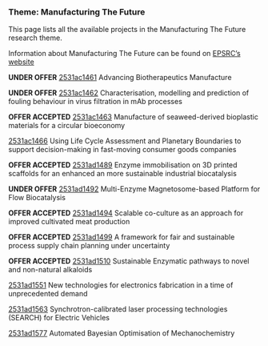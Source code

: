 ### Theme: Manufacturing The Future

This page lists all the available projects in the Manufacturing The Future research theme.

Information about Manufacturing The Future can be found on [EPSRC’s website](https://www.ukri.org/what-we-offer/browse-our-areas-of-investment-and-support/manufacturing-the-future-theme/)

**UNDER OFFER** [2531ac1461](../projects/2531ac1461.md) Advancing Biotherapeutics Manufacture

**UNDER OFFER** [2531ac1462](../projects/2531ac1462.md) Characterisation, modelling and prediction of fouling behaviour in virus filtration in mAb processes

**OFFER ACCEPTED** [2531ac1463](../projects/2531ac1463.md) Manufacture of seaweed-derived bioplastic materials for a circular bioeconomy

[2531ac1466](../projects/2531ac1466.md) Using Life Cycle Assessment and Planetary Boundaries to support decision-making in fast-moving consumer goods companies

**OFFER ACCEPTED** [2531ad1489](../projects/2531ad1489.md) Enzyme immobilisation on 3D printed scaffolds for an enhanced an more sustainable industrial biocatalysis

**UNDER OFFER** [2531ad1492](../projects/2531ad1492.md) Multi-Enzyme Magnetosome-based Platform for Flow Biocatalysis

**OFFER ACCEPTED** [2531ad1494](../projects/2531ad1494.md) Scalable co-culture as an approach for improved cultivated meat production

**OFFER ACCEPTED** [2531ad1499](../projects/2531ad1499.md) A framework for fair and sustainable process supply chain planning under uncertainty

**OFFER ACCEPTED** [2531ad1510](../projects/2531ad1510.md) Sustainable Enzymatic pathways to novel and non-natural alkaloids

[2531ad1551](../projects/2531ad1551.md) New technologies for electronics fabrication in a time of unprecedented demand

[2531ad1563](../projects/2531ad1563.md) Synchrotron-calibrated laser processing technologies (SEARCH) for Electric Vehicles

[2531ad1577](../projects/2531ad1577.md) Automated Bayesian Optimisation of Mechanochemistry

